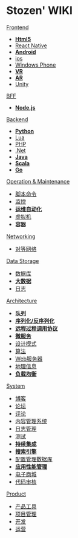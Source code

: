 # Stozen' WIKI

[Frontend]()

 * [**Html5**](/html5/overview.md)
 * [React Native](/reactnative/overview.md)
 * [**Android**](/android/overview.md)
 * [ios](/ios/overview.md)
 * [Windows Phone](/wp/overview.md)
 * [**VR**](/vr/overview.md)
 * [**AR**](/ar/overview.md)
 * [Unity](/unity/overview.md)
  
[BFF]()

 * [**Node.js**](/nodejs/overview.md)
  
[Backend]()

 * [**Python**](/python/overview.md)
 * [Lua](/lua/overview.md)
 * [PHP](/php/overview.md)
 * [.Net](/dotnet/overview.md)
 * [**Java**](/java/overview.md)
 * [**Scala**](/scala/overview.md)
 * [**Go**](/go/overview.md)

[Operation &amp; Maintenance]()

  * [脚本命令](/shell/overview.md)
  * [监控](/monitor/overview.md)
  * [**运维自动化**](/auto-ops/overview.md)
  * [虚拟机](/vm/overview.md)
  * [**容器**](/container/overview.md)

[Networking]()

  * [对等网络](/networking/p2p/overview.md)
  
[Data Storage]()

  * [数据库](/data/database/overview.md)
  * [**大数据**](/data/bigdata/overview.md)
  * [日志](/data/log-analytics/overview.md)
  
[Architecture]()

  * [**队列**](/architecture/queue/overview.md)
  * [**序列化/反序列化**](/architecture/serialization.md)
  * [**远程过程调用协议**](/architecture/rpc/overview.md)
  * [**微服务**](/architecture/microservice/overview.md)
  * [设计模式](/architecture/pattern/overview.md)
  * [算法](/architecture/algorithm/overview.md)
  * [Web服务器](/architecture/webserver.md)
  * [地理信息](/architecture/location/overview.md)
  * [**负载均衡**](/architecture/load-balance/overview.md)

[System]()

  * [博客](/system/blog.md)
  * [论坛](/system/bbs.md)
  * [评论](/system/comment.md)
  * [内容管理系统](/system/cms.md)
  * [日志管理](/system/logging-management.md)
  * [测试](/system/testing.md)
  * [**持续集成**](/system/continuous-integration.md)
  * [**搜索引擎**](/system/search-engine.md)
  * [配置管理数据库](/system/cmdb.md)
  * [**应用性能管理**](/system/apm.md)
  * [电子商城](/system/emall.md)
  * [代码审核](/system/codereview.md)

[Product]()

  * [产品工具](/product/tool/overview.md)
  * [项目管理](/product/project/overview.md)
  * [开发](/product/dev/overview.md)
  * [运营](/product/operation/overview.md)
